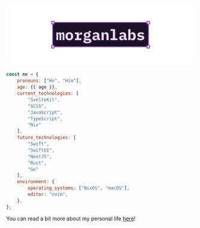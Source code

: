 [![GitHub Profile README banner that reads "morganlabs"](./.github/assets/banner.svg)](https://morganlabs.dev)

```js
const me = {
    pronouns: ["He", "Him"],
    age: {{ age }},
    current_technologies: [
        "SvelteKit",
        "SCSS",
        "JavaScript",
        "TypeScript",
        "Nix"
    ],
    future_technologies: [
        "Swift",
        "SwiftUI",
        "NextJS",
        "Rust",
        "Go"
    ],
    environment: {
        operating_systems: ["NixOS", "macOS"],
        editor: "nvim",
    },
};
```

You can read a bit more about my personal life [here](./about_me.md)!
